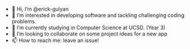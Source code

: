 - 👋 Hi, I’m @erick-gulyan
- 👀 I’m interested in developing software and tackling challenging coding problems.
- 🌱 I’m currently studying in Computer Science at UCSD. (Year 3)
- 💞️ I’m looking to collaborate on some project ideas for a new app
- 📫 How to reach me: leave an issue!

<!---
erick-gulyan/erick-gulyan is a ✨ special ✨ repository because its `README.md` (this file) appears on your GitHub profile.
You can click the Preview link to take a look at your changes.
--->
